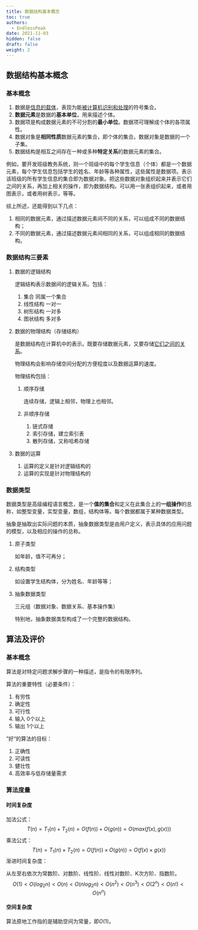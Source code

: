 ```yaml
---
title: 数据结构基本概念
toc: true
authors:
  - EndlessPeak
date: 2021-11-03
hidden: false
draft: false
weight: 2
---
```


## 数据结构基本概念

### 基本概念

1. 数据是<u>信息的载体</u>，表现为能<u>被计算机识别和处理</u>的符号集合。
2. **数据元素**是数据的**基本单位**，用来描述个体。
3. 数据项是构成数据元素的不可分割的**最小单位**。数据项可理解成个体的各项属性。
4. 数据对象是**相同性质**数据元素的集合，即个体的集合。数据对象是数据的一个子集。
5. 数据结构是相互之间存在一种或多种**特定关系**的数据元素的集合。

例如，要开发班级教务系统，则一个班级中的每个学生信息（个体）都是一个数据元素，每个学生信息包括学生的姓名、年龄等各种属性，这些属性是数据项。表示该班级的所有学生信息的集合即为数据对象。把这些数据对象组织起来并表示它们之间的关系，再加上相关的操作，即为数据结构。可以用一张表组织起来，或者用图表示，或者用树表示，等等。

综上所述，还能得到以下几点：

1. 相同的数据元素，通过描述数据元素间不同的关系，可以组成不同的数据结构；
2. 不同的数据元素，通过描述数据元素间相同的关系，可以组成相同的数据结构。

### 数据结构三要素

1. 数据的逻辑结构

   逻辑结构表示数据间的逻辑关系。包括：

   1. 集合 同属一个集合
   2. 线性结构 一对一
   3. 树形结构 一对多
   4. 图状结构 多对多

2. 数据的物理结构（存储结构）

   是数据结构在计算机中的表示。既要存储数据元素，又要存储<u>它们之间的关系</u>。

   物理结构会影响存储空间分配的方便程度以及数据运算的速度。

   物理结构包括：

   1. 顺序存储

      连续存储，逻辑上相邻，物理上也相邻。

   2. 非顺序存储

      1. 链式存储
      2. 索引存储，建立索引表
      3. 散列存储，又称哈希存储

3. 数据的运算

   1. 运算的定义是针对逻辑结构的
   2. 运算的实现是针对物理结构的

### 数据类型

数据类型是高级编程语言概念，是一个**值的集合**和定义在此集合上的**一组操作**的总称，如整型变量，实型变量，数组，结构体等。每个数据都属于某种数据类型。

抽象是抽取出实际问题的本质，抽象数据类型是由用户定义，表示具体的应用问题的模型，以及相应的操作的总称。

1. 原子类型 

   如年龄，值不可再分；

2. 结构类型 

   如设置学生结构体，分为姓名、年龄等等；

3. 抽象数据类型

   三元组（数据对象、数据关系、基本操作集）

   特别地，抽象数据类型构成了一个完整的数据结构。

## 算法及评价

### 基本概念

算法是对特定问题求解步骤的一种描述，是指令的有限序列。

算法的重要特性（必要条件）：

1. 有穷性
2. 确定性
3. 可行性
4. 输入 0个以上
5. 输出 1个以上

”好“的算法的目标：

1. 正确性
2. 可读性
3. 健壮性
4. 高效率与低存储量需求

### 算法度量

#### 时间复杂度

加法公式：
$$
T(n)=T_1(n)+T_2(n)=O(f(n))+O(g(n))=O(max(f(x),g(x)))
$$
乘法公式：
$$
T(n)=T_1(n)\times T_2(n)=O(f(n))\times O(g(n))=O(f(x)\times g(x))
$$
渐进时间复杂度：

从左至右依次为常数阶、对数阶、线性阶、线性对数阶、K次方阶、指数阶。
$$
O(1)<O(log_2n)<O(n)<O(nlog_2n)<O(n^2)<O(n^3)<O(2^n)<O(n!)<O(n^n)
$$

#### 空间复杂度

算法原地工作指的是辅助空间为常量，即$O(1)$。